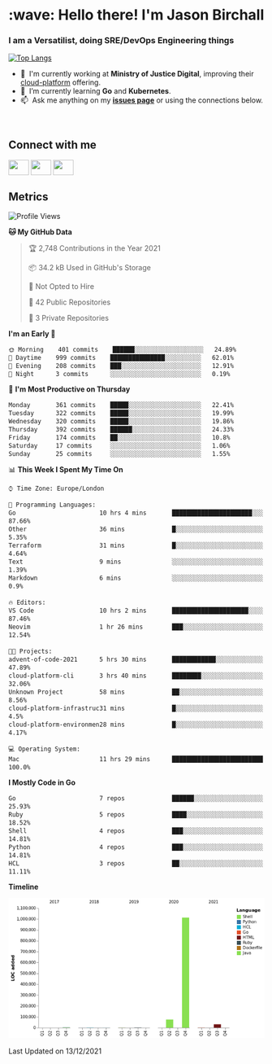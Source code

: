 <h1 align="left" id="jason-title">:wave: Hello there! I'm Jason Birchall</h1>
<h3 align="left">I am a Versatilist, doing SRE/DevOps Engineering things</h3>

[![Top Langs](https://github-readme-stats.vercel.app/api?username=jasonBirchall&show_icons=true&count_private=true&include_all_commits=true&theme=gruvbox)](https://github.com/anuraghazra/github-readme-stats)

- :office: &nbsp;I'm currently working at **Ministry of Justice Digital**, improving their [cloud-platform](https://github.com/ministryofjustice/cloud-platform) offering.
- :seedling: &nbsp;I’m currently learning **Go** and **Kubernetes**.
- :mailbox: &nbsp;Ask me anything on my **[issues page]** or using the connections below.


<br>

<h2>Connect with me</h2>
<p>
<a href="https://twitter.com/jsonBirchall" target="blank"><img align="center" src="https://cdn.jsdelivr.net/npm/simple-icons@3.0.1/icons/twitter.svg" alt="" height="30" width="40" /></a>
<a href="https://keybase.io/json0" target="blank"><img align="center" src="https://cdn.jsdelivr.net/npm/simple-icons@3.0.1/icons/keybase.svg" alt="" height="30" width="40" /></a>
<a href="https://www.reddit.com/user/kakorate" target="blank"><img align="center" src="https://cdn.jsdelivr.net/npm/simple-icons@3.0.1/icons/reddit.svg" alt="" height="30" width="40" /></a>
</p>

<h2>Metrics</h2>

<!--START_SECTION:waka-->
![Profile Views](http://img.shields.io/badge/Profile%20Views-2-blue)

**🐱 My GitHub Data** 

> 🏆 2,748 Contributions in the Year 2021
 > 
> 📦 34.2 kB Used in GitHub's Storage 
 > 
> 🚫 Not Opted to Hire
 > 
> 📜 42 Public Repositories 
 > 
> 🔑 3 Private Repositories  
 > 
**I'm an Early 🐤** 

```text
🌞 Morning    401 commits    ██████░░░░░░░░░░░░░░░░░░░   24.89% 
🌆 Daytime    999 commits    ███████████████░░░░░░░░░░   62.01% 
🌃 Evening    208 commits    ███░░░░░░░░░░░░░░░░░░░░░░   12.91% 
🌙 Night      3 commits      ░░░░░░░░░░░░░░░░░░░░░░░░░   0.19%

```
📅 **I'm Most Productive on Thursday** 

```text
Monday       361 commits    █████░░░░░░░░░░░░░░░░░░░░   22.41% 
Tuesday      322 commits    █████░░░░░░░░░░░░░░░░░░░░   19.99% 
Wednesday    320 commits    █████░░░░░░░░░░░░░░░░░░░░   19.86% 
Thursday     392 commits    ██████░░░░░░░░░░░░░░░░░░░   24.33% 
Friday       174 commits    ██░░░░░░░░░░░░░░░░░░░░░░░   10.8% 
Saturday     17 commits     ░░░░░░░░░░░░░░░░░░░░░░░░░   1.06% 
Sunday       25 commits     ░░░░░░░░░░░░░░░░░░░░░░░░░   1.55%

```


📊 **This Week I Spent My Time On** 

```text
⌚︎ Time Zone: Europe/London

💬 Programming Languages: 
Go                       10 hrs 4 mins       ██████████████████████░░░   87.66% 
Other                    36 mins             █░░░░░░░░░░░░░░░░░░░░░░░░   5.35% 
Terraform                31 mins             █░░░░░░░░░░░░░░░░░░░░░░░░   4.64% 
Text                     9 mins              ░░░░░░░░░░░░░░░░░░░░░░░░░   1.39% 
Markdown                 6 mins              ░░░░░░░░░░░░░░░░░░░░░░░░░   0.9%

🔥 Editors: 
VS Code                  10 hrs 2 mins       █████████████████████░░░░   87.46% 
Neovim                   1 hr 26 mins        ███░░░░░░░░░░░░░░░░░░░░░░   12.54%

🐱‍💻 Projects: 
advent-of-code-2021      5 hrs 30 mins       ████████████░░░░░░░░░░░░░   47.89% 
cloud-platform-cli       3 hrs 40 mins       ████████░░░░░░░░░░░░░░░░░   32.06% 
Unknown Project          58 mins             ██░░░░░░░░░░░░░░░░░░░░░░░   8.56% 
cloud-platform-infrastruc31 mins             █░░░░░░░░░░░░░░░░░░░░░░░░   4.5% 
cloud-platform-environmen28 mins             █░░░░░░░░░░░░░░░░░░░░░░░░   4.17%

💻 Operating System: 
Mac                      11 hrs 29 mins      █████████████████████████   100.0%

```

**I Mostly Code in Go** 

```text
Go                       7 repos             ██████░░░░░░░░░░░░░░░░░░░   25.93% 
Ruby                     5 repos             ████░░░░░░░░░░░░░░░░░░░░░   18.52% 
Shell                    4 repos             ███░░░░░░░░░░░░░░░░░░░░░░   14.81% 
Python                   4 repos             ███░░░░░░░░░░░░░░░░░░░░░░   14.81% 
HCL                      3 repos             ██░░░░░░░░░░░░░░░░░░░░░░░   11.11%

```


**Timeline**

![Chart not found](https://raw.githubusercontent.com/jasonBirchall/jasonBirchall/main/charts/bar_graph.png) 


 Last Updated on 13/12/2021
<!--END_SECTION:waka-->

<!-- links -->

[issues page]: https://github.com/jasonBirchall/jasonBirchall/issues "jasonBirchall/issues"
